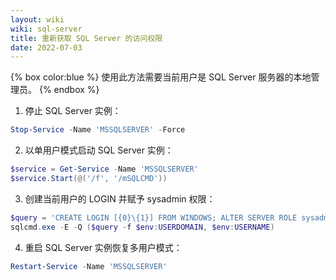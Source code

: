```yaml
---
layout: wiki
wiki: sql-server
title: 重新获取 SQL Server 的访问权限
date: 2022-07-03
---
```


{% box color:blue %}
使用此方法需要当前用户是 SQL Server 服务器的本地管理员。
{% endbox %}

1. 停止 SQL Server 实例：
```powershell
Stop-Service -Name 'MSSQLSERVER' -Force
```
2. 以单用户模式启动 SQL Server 实例：
```powershell
$service = Get-Service -Name 'MSSQLSERVER'
$service.Start(@('/f', '/mSQLCMD'))
```
3. 创建当前用户的 LOGIN 并赋予 sysadmin 权限：
```powershell
$query = 'CREATE LOGIN [{0}\{1}] FROM WINDOWS; ALTER SERVER ROLE sysadmin ADD MEMBER [{0}\{1}];'
sqlcmd.exe -E -Q ($query -f $env:USERDOMAIN, $env:USERNAME)
```
4. 重启 SQL Server 实例恢复多用户模式：
```powershell
Restart-Service -Name 'MSSQLSERVER'
```
